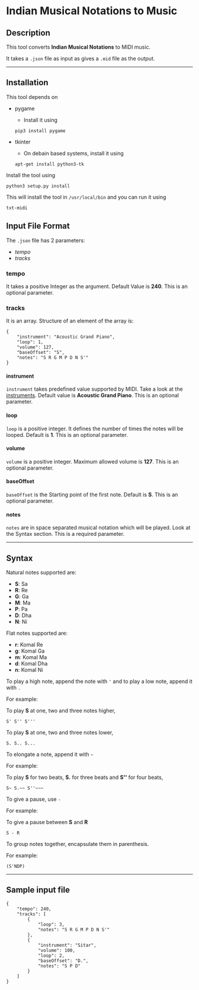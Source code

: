 Indian Musical Notations to Music
====

## Description
This tool converts **Indian Musical Notations** to MIDI music.

It takes a `.json` file as input as gives a `.mid` file as the output.

----

## Installation
This tool depends on

 - pygame
	 - Install it using

	 `pip3 install pygame`
 - tkinter
	 - On debain based systems, install it using

	`apt-get install python3-tk`

Install the tool using

	python3 setup.py install

This will install the tool in `/usr/local/bin` and you can run it using

	txt-midi


## Input File Format
The `.json` file has 2 parameters:

 - *tempo*
 - *tracks*

### tempo
It takes a positive Integer as the argument.
Default Value is **240**. This is an optional parameter.

### tracks
It is an array. Structure of an element of the array is:
```
{
    "instrument": "Acoustic Grand Piano",
    "loop": 1,
    "volume": 127,
    "baseOffset": "S",
    "notes": "S R G M P D N S'"
}
```

#### instrument
`instrument` takes predefined value supported by MIDI. Take a look at the [instruments](https://www.midi.org/specifications/item/gm-level-1-sound-set). Default value is **Acoustic Grand Piano**. This is an optional parameter.

#### loop
`loop` is a positive integer. It defines the number of times the notes will be looped. Default is **1**. This is an optional parameter.

#### volume
`volume` is a positive integer. Maximum allowed volume is **127**. This is an optional parameter.

#### baseOffset
`baseOffset` is the Starting point of the first note. Default is **S**. This is an optional parameter.

#### notes
`notes` are in space separated musical notation which will be played. Look at the Syntax section. This is a required parameter.

----

## Syntax
Natural notes supported are:

 - **S**: Sa
 - **R**: Re
 - **G**: Ga
 - **M**: Ma
 - **P**: Pa
 - **D**: Dha
 - **N**: Ni

Flat notes supported are:

 - **r**: Komal Re
 - **g**: Komal Ga
 - **m**: Komal Ma
 - **d**: Komal Dha
 - **n**: Komal Ni

To play a high note, append the note with `'` and to play a low note, append it with `.`

For example:

To play **S** at one, two and three notes higher,

	S' S'' S'''

To play **S** at one, two and three notes lower,

	S. S.. S...

To elongate a note, append it with `~`

For example:

To play **S** for two beats, **S.** for three beats and **S''** for four beats,

	S~ S.~~ S''~~~

To give a pause, use `-`

For example:

To give a pause between **S** and **R**

	S - R

To group notes together, encapsulate them in parenthesis.

For example:

	(S'NDP)

----

## Sample input file
```
{
	"tempo": 240,
	"tracks": [
		{
			"loop": 3,
			"notes": "S R G M P D N S'"
		},
		{
			"instrument": "Sitar",
			"volume": 100,
			"loop": 2,
			"baseOffset": "D.",
			"notes": "S P D"
		}
	]
}

```
